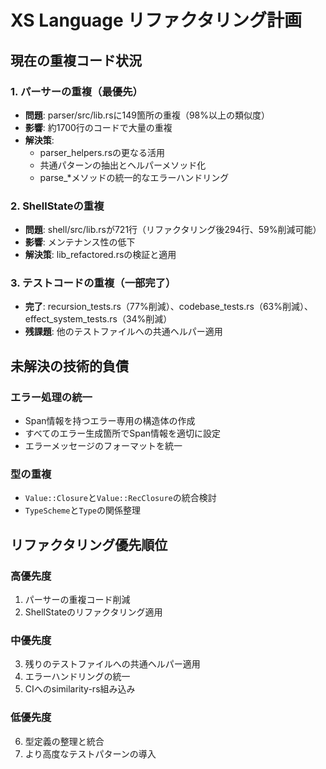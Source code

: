 # XS Language リファクタリング計画

## 現在の重複コード状況

### 1. パーサーの重複（最優先）
- **問題**: parser/src/lib.rsに149箇所の重複（98%以上の類似度）
- **影響**: 約1700行のコードで大量の重複
- **解決策**: 
  - parser_helpers.rsの更なる活用
  - 共通パターンの抽出とヘルパーメソッド化
  - parse_*メソッドの統一的なエラーハンドリング

### 2. ShellStateの重複
- **問題**: shell/src/lib.rsが721行（リファクタリング後294行、59%削減可能）
- **影響**: メンテナンス性の低下
- **解決策**: lib_refactored.rsの検証と適用

### 3. テストコードの重複（一部完了）
- **完了**: recursion_tests.rs（77%削減）、codebase_tests.rs（63%削減）、effect_system_tests.rs（34%削減）
- **残課題**: 他のテストファイルへの共通ヘルパー適用

## 未解決の技術的負債

### エラー処理の統一
- Span情報を持つエラー専用の構造体の作成
- すべてのエラー生成箇所でSpan情報を適切に設定
- エラーメッセージのフォーマットを統一

### 型の重複
- `Value::Closure`と`Value::RecClosure`の統合検討
- `TypeScheme`と`Type`の関係整理

## リファクタリング優先順位

### 高優先度
1. パーサーの重複コード削減
2. ShellStateのリファクタリング適用

### 中優先度
3. 残りのテストファイルへの共通ヘルパー適用
4. エラーハンドリングの統一
5. CIへのsimilarity-rs組み込み

### 低優先度
6. 型定義の整理と統合
7. より高度なテストパターンの導入